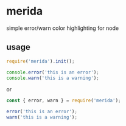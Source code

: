 # merida
simple error/warn color highlighting for node

## usage
```js
require('merida').init();

console.error('this is an error');
console.warn('this is a warning');
```

or

```js
const { error, warn } = require('merida');

error('this is an error');
warn('this is a warning');
```